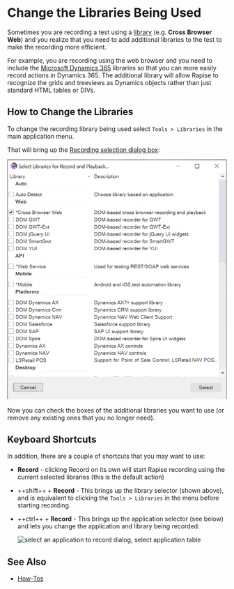 # Change the Libraries Being Used

Sometimes you are recording a test using a [library](recording_library.md) (e.g. **Cross Browser Web**) and you realize that you need to add additional libraries to the test to make the recording more efficient.

For example, you are recording using the web browser and you need to include the [Microsoft Dynamics 365](dynamics_365.md) libraries so that you can more easily record actions in Dynamics 365. The additional library will allow Rapise to recognize the grids and treeviews as Dynamics objects rather than just standard HTML tables or DIVs.

## How to Change the Libraries

To change the recording library being used select `Tools > Libraries` in the main application menu.

That will bring up the [Recording selection dialog box](select_an_application_to_record_dialog.md):

![Select Libraries](./img/change_the_libraries_being_use2.png)

Now you can check the boxes of the additional libraries you want to use (or remove any existing ones that you no longer need).

## Keyboard Shortcuts

In addition, there are a couple of shortcuts that you may want to use:

- **Record** - clicking Record on its own will start Rapise recording using the current selected libraries (this is the default action)
- ++shift++ + **Record** - This brings up the library selector (shown above), and is equivalent to clicking the `Tools > Libraries` in the menu before starting recording.
- ++ctrl++ + **Record** - This brings up the application selector (see below) and lets you change the application and library being recorded:
  
    ![select an application to record dialog, select application table](./img/change_the_libraries_being_use3.png)

## See Also

- [How-Tos](howtos.md)